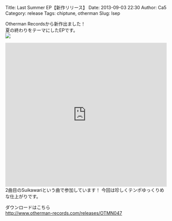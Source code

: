 Title: Last Summer EP【新作リリース】
Date: 2013-09-03 22:30
Author: Ca5
Category: release
Tags: chiptune, otherman
Slug: lsep

Otherman Recordsから新作出ました！  
夏の終わりをテーマにしたEPです。  
![](http://www.otherman-records.com/images/releases/OTMN047.jpg)  
<iframe width="100%" height="450" scrolling="no" frameborder="no" src="https://w.soundcloud.com/player/?url=https%3A//api.soundcloud.com/playlists/9715475&amp;color=ff5500&amp;auto_play=false&amp;hide_related=false&amp;show_comments=true&amp;show_user=true&amp;show_reposts=false"></iframe>
2曲目のSuikawariという曲で参加しています！  
今回は珍しくテンポゆっくりめな仕上がりです。

ダウンロードはこちら  
<http://www.otherman-records.com/releases/OTMN047>
